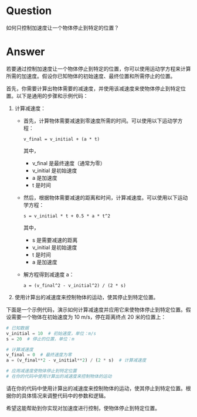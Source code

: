 # Question

如何只控制加速度让一个物体停止到特定的位置？

# Answer

若要通过控制加速度让一个物体停止到特定的位置，你可以使用运动学方程来计算所需的加速度。假设你已知物体的初始速度、最终位置和所需停止的位置。

首先，你需要计算出物体需要的减速度，并使用该减速度来使物体停止到特定位置。以下是通用的步骤和示例代码：

1. 计算减速度：

   - 首先，计算物体需要减速到零速度所需的时间。可以使用以下运动学方程：

     ```
     v_final = v_initial + (a * t)
     ```

     其中，

     - v_final 是最终速度（通常为零）
     - v_initial 是初始速度
     - a 是加速度
     - t 是时间

   - 然后，根据物体需要减速的距离和时间，计算减速度。可以使用以下运动学方程：

     ```
     s = v_initial * t + 0.5 * a * t^2
     ```

     其中，

     - s 是需要减速的距离
     - v_initial 是初始速度
     - t 是时间
     - a 是加速度

   - 解方程得到减速度 a：
     ```
     a = (v_final^2 - v_initial^2) / (2 * s)
     ```

2. 使用计算出的减速度来控制物体的运动，使其停止到特定位置。

下面是一个示例代码，演示如何计算减速度并应用它来使物体停止到特定位置。假设需要一个物体在初始速度为 10 m/s，停在距离终点 20 米的位置上：

```python
# 已知数据
v_initial = 10  # 初始速度，单位：m/s
s = 20  # 停止的位置，单位：m

# 计算减速度
v_final = 0  # 最终速度为零
a = (v_final**2 - v_initial**2) / (2 * s)  # 计算减速度

# 应用减速度使物体停止到特定位置
# 在你的代码中使用计算出的减速度来控制物体的运动
```

请在你的代码中使用计算出的减速度来控制物体的运动，使其停止到特定位置。根据你的具体情况来调整代码中的参数和逻辑。

希望这能帮助到你实现对加速度进行控制，使物体停止到特定位置。
